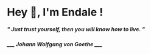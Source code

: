 <h1 title="head"> Hey 👋, I'm Endale !</h1>

**<h5><i>" Just trust yourself, then you will know how to live. "</i></h5>**

*<b>___ Johann Wolfgang von Goethe ___</b>*
